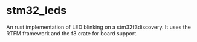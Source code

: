 # stm32_leds

An rust implementation of LED blinking on a stm32f3discovery. It uses the RTFM framework and the f3 crate for board support.
